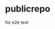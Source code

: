 # publicrepo
for e2e test


















































































































































































































































































































































































































































































































































































































































































































































































































































































































































































































































































































































































































































































































































































































































































































































































































































































































































































































































































































































































































































































































































































































































































































































































































































































































































































































































































































































































































































































































































































































































































































































































































































